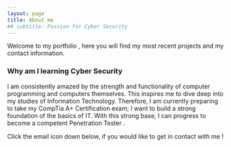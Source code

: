 ```yaml
---
layout: page
title: About me
## subtitle: Passion for Cyber Security
---
```


Welcome to my portfolio , here you will find my most recent projects and my contact 
information.


### Why am I learning Cyber Security

I am consistently amazed by the strength and functionality of computer programming and computers themselves. This inspires me to dive deep into my studies of Information Technology. Therefore, I am currently preparing to take my CompTia A+ Certification exam; I want to build a strong foundation of the basics of IT. With this strong base, I can progress to become a competent Penetration Tester .

Click the email icon down below, if you would like to get in contact with me !

